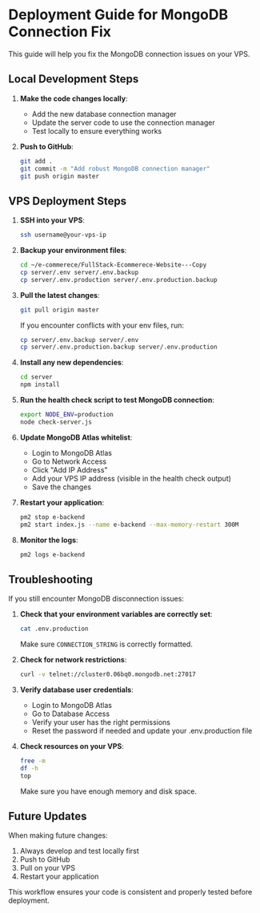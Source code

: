 # Deployment Guide for MongoDB Connection Fix

This guide will help you fix the MongoDB connection issues on your VPS.

## Local Development Steps

1. **Make the code changes locally**:
   - Add the new database connection manager
   - Update the server code to use the connection manager
   - Test locally to ensure everything works

2. **Push to GitHub**:
   ```bash
   git add .
   git commit -m "Add robust MongoDB connection manager"
   git push origin master
   ```

## VPS Deployment Steps

1. **SSH into your VPS**:
   ```bash
   ssh username@your-vps-ip
   ```

2. **Backup your environment files**:
   ```bash
   cd ~/e-commerece/FullStack-Ecommerece-Website---Copy
   cp server/.env server/.env.backup
   cp server/.env.production server/.env.production.backup
   ```

3. **Pull the latest changes**:
   ```bash
   git pull origin master
   ```
   
   If you encounter conflicts with your env files, run:
   ```bash
   cp server/.env.backup server/.env
   cp server/.env.production.backup server/.env.production
   ```

4. **Install any new dependencies**:
   ```bash
   cd server
   npm install
   ```

5. **Run the health check script to test MongoDB connection**:
   ```bash
   export NODE_ENV=production
   node check-server.js
   ```

6. **Update MongoDB Atlas whitelist**:
   - Login to MongoDB Atlas
   - Go to Network Access
   - Click "Add IP Address"
   - Add your VPS IP address (visible in the health check output)
   - Save the changes

7. **Restart your application**:
   ```bash
   pm2 stop e-backend
   pm2 start index.js --name e-backend --max-memory-restart 300M
   ```

8. **Monitor the logs**:
   ```bash
   pm2 logs e-backend
   ```

## Troubleshooting

If you still encounter MongoDB disconnection issues:

1. **Check that your environment variables are correctly set**:
   ```bash
   cat .env.production
   ```
   
   Make sure `CONNECTION_STRING` is correctly formatted.

2. **Check for network restrictions**:
   ```bash
   curl -v telnet://cluster0.06bq0.mongodb.net:27017
   ```

3. **Verify database user credentials**:
   - Login to MongoDB Atlas
   - Go to Database Access
   - Verify your user has the right permissions
   - Reset the password if needed and update your .env.production file

4. **Check resources on your VPS**:
   ```bash
   free -m
   df -h
   top
   ```
   
   Make sure you have enough memory and disk space.

## Future Updates

When making future changes:

1. Always develop and test locally first
2. Push to GitHub
3. Pull on your VPS
4. Restart your application

This workflow ensures your code is consistent and properly tested before deployment. 